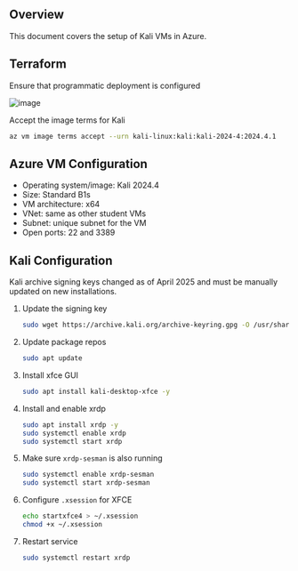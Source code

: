 ## Overview
This document covers the setup of Kali VMs in Azure.

## Terraform

Ensure that programmatic deployment is configured

![image](https://github.com/user-attachments/assets/11c76ca0-5871-4f69-9abe-fdfda6c5c518)


Accept the image terms for Kali
```bash
az vm image terms accept --urn kali-linux:kali:kali-2024-4:2024.4.1
```

## Azure VM Configuration

- Operating system/image: Kali 2024.4
- Size: Standard B1s
- VM architecture: x64
- VNet: same as other student VMs
- Subnet: unique subnet for the VM
- Open ports: 22 and 3389

## Kali Configuration

Kali archive signing keys changed as of April 2025 and must be manually updated on new installations.

1. Update the signing key

    ```bash
    sudo wget https://archive.kali.org/archive-keyring.gpg -O /usr/share/keyrings/kali-archive-keyring.gpg
    ```

1. Update package repos

    ```bash
    sudo apt update
    ```

1. Install xfce GUI

    ```bash
    sudo apt install kali-desktop-xfce -y
    ```

1. Install and enable xrdp

    ```bash
    sudo apt install xrdp -y
    sudo systemctl enable xrdp
    sudo systemctl start xrdp
    ```

1. Make sure `xrdp-sesman` is also running

    ```bash
    sudo systemctl enable xrdp-sesman
    sudo systemctl start xrdp-sesman
    ```

1. Configure `.xsession` for XFCE

    ```bash
    echo startxfce4 > ~/.xsession
    chmod +x ~/.xsession
    ```

1. Restart service
    
    ```bash
    sudo systemctl restart xrdp
    ```
